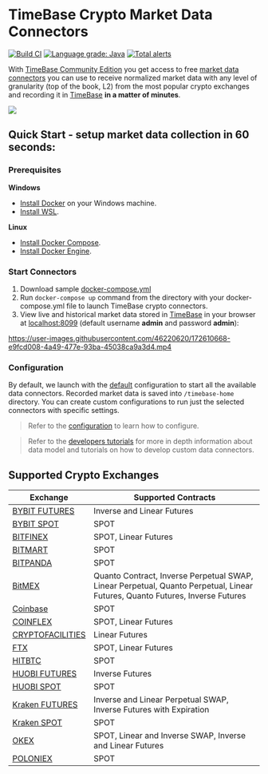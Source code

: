 # TimeBase Crypto Market Data Connectors

[![Build CI](https://github.com/epam/TimebaseCryptoConnectors/actions/workflows/build.yml/badge.svg)](https://github.com/epam/TimebaseCryptoConnectors/actions/workflows/build.yml)
[![Language grade: Java](https://img.shields.io/lgtm/grade/java/g/epam/TimebaseCryptoConnectors.svg?logo=lgtm&logoWidth=18)](https://lgtm.com/projects/g/epam/TimebaseCryptoConnectors/context:java)
[![Total alerts](https://img.shields.io/lgtm/alerts/g/epam/TimebaseCryptoConnectors.svg?logo=lgtm&logoWidth=18)](https://lgtm.com/projects/g/epam/TimebaseCryptoConnectors/alerts/)

With [TimeBase Community Edition](https://github.com/finos/TimeBase-CE) you get access to free [market data connectors](#supported-crypto-exchanges) you can use to receive normalized market data with any level of granularity (top of the book, L2) from the most popular crypto exchanges and recording it in [TimeBase](https://kb.timebase.info/) **in a matter of minutes**.

![](/img/stream-monitor.png)

## Quick Start - setup market data collection in 60 seconds:

### Prerequisites

**Windows** 

* [Install Docker](https://docs.docker.com/desktop/windows/install/) on your Windows machine. 
* [Install WSL](https://docs.microsoft.com/en-us/windows/wsl/install). 

**Linux**

* [Install Docker Compose](https://docs.docker.com/compose/install/).  
* [Install Docker Engine](https://docs.docker.com/engine/install/).

### Start Connectors 

1. Download sample [docker-compose.yml](https://raw.githubusercontent.com/epam/TimebaseCryptoConnectors/main/docs/docker-compose.yml)
2. Run `docker-compose up` command from the directory with your docker-compose.yml file to launch TimeBase crypto connectors. 
3. View live and historical market data stored in [TimeBase](https://kb.timebase.info/community/development/tools/Web%20Admin/admin_guide#stream-actions-monitor) in your browser at [localhost:8099](http://localhost:8099) (default username **admin** and password **admin**):

https://user-images.githubusercontent.com/46220620/172610668-e9fcd008-4a49-477e-93ba-45038ca9a3d4.mp4

### Configuration 

By default, we launch with the [default](https://raw.githubusercontent.com/epam/TimebaseCryptoConnectors/main/java/runner/src/main/resources/application.yaml) configuration to start all the available data connectors. Recorded market data is saved into `/timebase-home` directory. You can create custom configurations to run just the selected connectors with specific settings.

> Refer to the [configuration](https://github.com/epam/TimebaseCryptoConnectors/blob/main/docs/configuration.md) to learn how to configure. 

> Refer to the [developers tutorials](https://github.com/epam/TimebaseCryptoConnectors/blob/main/docs/developer.md) for more in depth information about data model and tutorials on how to develop custom data connectors. 

## Supported Crypto Exchanges

|Exchange|Supported Contracts|
|------|------------------|
|[BYBIT&nbsp;FUTURES](https://github.com/epam/TimebaseCryptoConnectors/tree/main/java/connectors/bybit-futures)|Inverse and Linear Futures|
|[BYBIT&nbsp;SPOT](https://github.com/epam/TimebaseCryptoConnectors/tree/main/java/connectors/bybit-spot)|SPOT|
|[BITFINEX](https://github.com/epam/TimebaseCryptoConnectors/tree/main/java/connectors/bitfinex)|SPOT, Linear Futures|
|[BITMART](https://github.com/epam/TimebaseCryptoConnectors/tree/main/java/connectors/bitmart)|SPOT|
|[BITPANDA](https://github.com/epam/TimebaseCryptoConnectors/tree/main/java/connectors/bitpanda)|SPOT|
|[BitMEX](java/connectors/bitmex/README.md)|Quanto Contract, Inverse Perpetual SWAP, Linear Perpetual, Quanto Perpetual, Linear Futures, Quanto Futures, Inverse Futures|
|[Coinbase](https://github.com/epam/TimebaseCryptoConnectors/blob/main/java/connectors/coinbase/README.md)|SPOT|
|[COINFLEX](https://github.com/epam/TimebaseCryptoConnectors/tree/main/java/connectors/coinflex)|SPOT, Linear Futures|
|[CRYPTOFACILITIES](https://github.com/epam/TimebaseCryptoConnectors/tree/main/java/connectors/cryptofacilities)|Linear Futures|
|[FTX](https://github.com/epam/TimebaseCryptoConnectors/blob/main/java/connectors/ftx/README.md)|SPOT, Linear Futures|
|[HITBTC](https://github.com/epam/TimebaseCryptoConnectors/tree/main/java/connectors/cryptofacilities)|SPOT|
|[HUOBI FUTURES](https://github.com/epam/TimebaseCryptoConnectors/tree/main/java/connectors/huobi-futures)|Inverse Futures|
|[HUOBI SPOT](https://github.com/epam/TimebaseCryptoConnectors/blob/main/java/connectors/huobi-spot/README.md)|SPOT|
|[Kraken&nbsp;FUTURES](https://github.com/epam/TimebaseCryptoConnectors/tree/main/java/connectors/kraken-futures)|Inverse and Linear Perpetual SWAP, Inverse Futures with Expiration|
|[Kraken&nbsp;SPOT](https://github.com/epam/TimebaseCryptoConnectors/tree/main/java/connectors/kraken-spot)|SPOT|
|[OKEX](https://github.com/epam/TimebaseCryptoConnectors/tree/main/java/connectors/okex)|SPOT, Linear and Inverse SWAP, Inverse and Linear Futures|
|[POLONIEX](https://github.com/epam/TimebaseCryptoConnectors/tree/main/java/connectors/poloniex)|SPOT|
